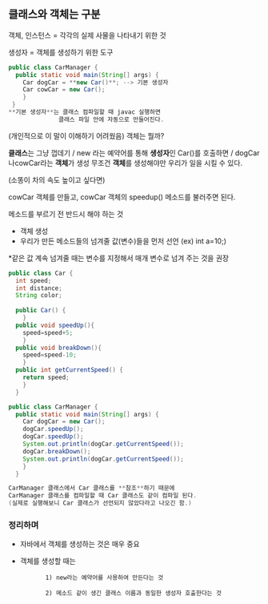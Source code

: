 ## 클래스와 객체는 구분

객체, 인스턴스 = 각각의 실제 사물을 나타내기 위한 것

생성자 = 객체를 생성하기 위한 도구

```java
public class CarManager {
  public static void main(String[] args) {
    Car dogCar = **new Car()**; --> 기본 생성자
    Car cowCar = new Car();
    }
 }
**기본 생성자**는 클래스 컴파일할 때 javac 실행하면 
              클래스 파일 안에 자동으로 만들어진다.
```

(개인적으로 이 말이 이해하기 어려웠음)
객체는 뭘까?

**클래스**는 그냥 껍데기  /  new 라는 예약어를 통해 **생성자**인 Car()를 호출하면   /  dogCar나cowCar라는 **객체**가 생성 무조건 **객체**를 생성해야만 우리가 일을 시킬 수 있다.

(소똥이 차의 속도 높이고 싶다면)  

cowCar 객체를 만들고,  cowCar 객체의 speedup() 메소드를 불러주면 된다.

메소드를 부르기 전 반드시 해야 하는 것

- 객체 생성
- 우리가 만든 메소드들의 넘겨줄 값(변수)들을 먼저 선언 (ex) int a=10;)

*같은 값 계속 넘겨줄 때는 변수를 지정해서 매개 변수로 넘겨 주는 것을 권장

```java
public class Car {
  int speed;
  int distance;
  String color;
  
  public Car() {
    }
  public void speedUp(){
    speed=speed+5;
    }
  public void breakDown(){
    speed=speed-10;
    }
  public int getCurrentSpeed() {
    return speed;
    }
  }

public class CarManager {
  public static void main(String[] args) {
    Car dogCar = new Car();
    dogCar.speedUp();
    dogCar.speedUp();
    System.out.println(dogCar.getCurrentSpeed());
    dogCar.breakDown();
    System.out.println(dogCar.getCurrentSpeed());
    }
  }

CarManager 클래스에서 Car 클래스를 **참조**하기 때문에 
CarManager 클래스를 컴파일할 때 Car 클래스도 같이 컴파일 된다.
(실제로 실행해보니 Car 클래스가 선언되지 않았다라고 나오긴 함.)
```

### 정리하며

- 자바에서 객체를 생성하는 것은 매우 중요
- 객체를 생성할 때는

             1) new라는 예약어를 사용하여 만든다는 것

             2) 메소드 같이 생긴 클래스 이름과 동일한 생성자 호출한다는 것
